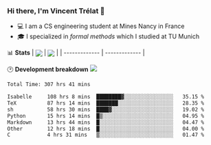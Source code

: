 ### Hi there, I'm Vincent Trélat 👋
 - 💻 I am a CS engineering student at Mines Nancy in France
 - 🎓 I specialized in *formal methods* which I studied at TU Munich

📊 **Stats**
| <img align="center" src="https://readme-stats.clckblog.space/api?username=VTrelat&show_icons=true&include_all_commits=true&theme=tokyonight&hide_border=true" /> | <img align="center" src="https://readme-stats.clckblog.space/api/top-langs/?username=VTrelat&layout=compact&theme=tokyonight&hide_border=true" /> |
| ------------- | ------------- |

🕑 **Development breakdown** ![](https://wakatime.com/badge/user/8d0110fb-6b70-4990-ab86-45c404715c2b.svg)
<!--START_SECTION:waka-->

```txt
Total Time: 307 hrs 41 mins

Isabelle     108 hrs 8 mins  ████████▓░░░░░░░░░░░░░░░░   35.15 %
TeX          87 hrs 14 mins  ███████░░░░░░░░░░░░░░░░░░   28.35 %
sh           58 hrs 30 mins  ████▓░░░░░░░░░░░░░░░░░░░░   19.02 %
Python       15 hrs 14 mins  █▒░░░░░░░░░░░░░░░░░░░░░░░   04.95 %
Markdown     13 hrs 44 mins  █░░░░░░░░░░░░░░░░░░░░░░░░   04.47 %
Other        12 hrs 18 mins  █░░░░░░░░░░░░░░░░░░░░░░░░   04.00 %
C            4 hrs 31 mins   ▒░░░░░░░░░░░░░░░░░░░░░░░░   01.47 %
```

<!--END_SECTION:waka-->
